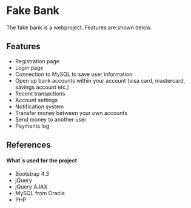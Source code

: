 # Fake Bank
The fake bank is a webproject. Features are shown below.

## Features
* Registration page
* Login page
* Connection to MySQL to save user information
* Open up bank accounts within your account (visa card, mastercard, savings account etc.)
* Recent transactions
* Account settings
* Notification system
* Transfer money between your own accounts
* Send money to another user
* Payments log

## References
#### What´s used for the project
* Bootstrap 4.3
* jQuery
* jQuery AJAX
* MySQL from Oracle
* PHP
